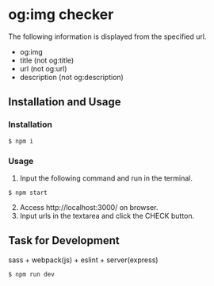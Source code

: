 # og:img checker

The following information is displayed from the specified url.

- og:img
- title (not og:title)
- url (not og:url)
- description (not og:description)


## Installation and Usage

### Installation

```
$ npm i
```

### Usage

1. Input the following command and run in the terminal.

```
$ npm start
```
2. Access http://localhost:3000/ on browser.
3. Input urls in the textarea and click the CHECK button.

## Task for Development

sass + webpack(js) + eslint + server(express)

```
$ npm run dev
```
